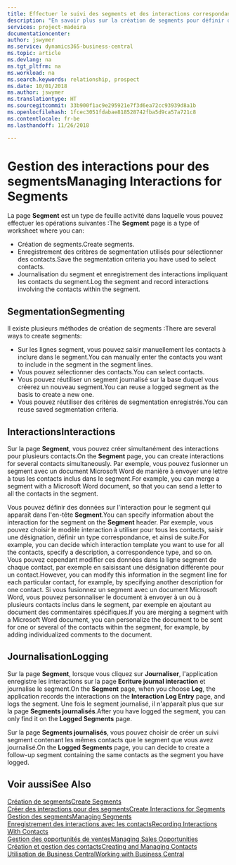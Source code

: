 ```yaml
---
title: Effectuer le suivi des segments et des interactions correspondantes| Microsoft Docs
description: "En savoir plus sur la création de segments pour définir des groupes de contacts et spécifier des interactions pour des segments."
services: project-madeira
documentationcenter: 
author: jswymer
ms.service: dynamics365-business-central
ms.topic: article
ms.devlang: na
ms.tgt_pltfrm: na
ms.workload: na
ms.search.keywords: relationship, prospect
ms.date: 10/01/2018
ms.author: jswymer
ms.translationtype: HT
ms.sourcegitcommit: 33b900f1ac9e295921e7f3d6ea72cc93939d8a1b
ms.openlocfilehash: 1fcec3051fdabae818528742fba5d9ca57a721c8
ms.contentlocale: fr-be
ms.lasthandoff: 11/26/2018

---
```

# <a name="managing-interactions-for-segments"></a><span data-ttu-id="48b61-103">Gestion des interactions pour des segments</span><span class="sxs-lookup"><span data-stu-id="48b61-103">Managing Interactions for Segments</span></span>
<span data-ttu-id="48b61-104">La page **Segment** est un type de feuille activité dans laquelle vous pouvez effectuer les opérations suivantes :</span><span class="sxs-lookup"><span data-stu-id="48b61-104">The **Segment** page is a type of worksheet where you can:</span></span>

* <span data-ttu-id="48b61-105">Création de segments.</span><span class="sxs-lookup"><span data-stu-id="48b61-105">Create segments.</span></span>
* <span data-ttu-id="48b61-106">Enregistrement des critères de segmentation utilisés pour sélectionner des contacts.</span><span class="sxs-lookup"><span data-stu-id="48b61-106">Save the segmentation criteria you have used to select contacts.</span></span>
* <span data-ttu-id="48b61-107">Journalisation du segment et enregistrement des interactions impliquant les contacts du segment.</span><span class="sxs-lookup"><span data-stu-id="48b61-107">Log the segment and record interactions involving the contacts within the segment.</span></span>

## <a name="segmenting"></a><span data-ttu-id="48b61-108">Segmentation</span><span class="sxs-lookup"><span data-stu-id="48b61-108">Segmenting</span></span>
<span data-ttu-id="48b61-109">Il existe plusieurs méthodes de création de segments :</span><span class="sxs-lookup"><span data-stu-id="48b61-109">There are several ways to create segments:</span></span>

* <span data-ttu-id="48b61-110">Sur les lignes segment, vous pouvez saisir manuellement les contacts à inclure dans le segment.</span><span class="sxs-lookup"><span data-stu-id="48b61-110">You can manually enter the contacts you want to include in the segment in the segment lines.</span></span>
* <span data-ttu-id="48b61-111">Vous pouvez sélectionner des contacts.</span><span class="sxs-lookup"><span data-stu-id="48b61-111">You can select contacts.</span></span>
* <span data-ttu-id="48b61-112">Vous pouvez réutiliser un segment journalisé sur la base duquel vous créerez un nouveau segment.</span><span class="sxs-lookup"><span data-stu-id="48b61-112">You can reuse a logged segment as the basis to create a new one.</span></span>
* <span data-ttu-id="48b61-113">Vous pouvez réutiliser des critères de segmentation enregistrés.</span><span class="sxs-lookup"><span data-stu-id="48b61-113">You can reuse saved segmentation criteria.</span></span>

## <a name="interactions"></a><span data-ttu-id="48b61-114">Interactions</span><span class="sxs-lookup"><span data-stu-id="48b61-114">Interactions</span></span>
<span data-ttu-id="48b61-115">Sur la page **Segment**, vous pouvez créer simultanément des interactions pour plusieurs contacts.</span><span class="sxs-lookup"><span data-stu-id="48b61-115">On the **Segment** page, you can create interactions for several contacts simultaneously.</span></span> <span data-ttu-id="48b61-116">Par exemple, vous pouvez fusionner un segment avec un document Microsoft Word de manière à envoyer une lettre à tous les contacts inclus dans le segment.</span><span class="sxs-lookup"><span data-stu-id="48b61-116">For example, you can merge a segment with a Microsoft Word document, so that you can send a letter to all the contacts in the segment.</span></span>

<span data-ttu-id="48b61-117">Vous pouvez définir des données sur l'interaction pour le segment qui apparaît dans l'en-tête **Segment**.</span><span class="sxs-lookup"><span data-stu-id="48b61-117">You can specify information about the interaction for the segment on the **Segment** header.</span></span> <span data-ttu-id="48b61-118">Par exemple, vous pouvez choisir le modèle interaction à utiliser pour tous les contacts, saisir une désignation, définir un type correspondance, et ainsi de suite.</span><span class="sxs-lookup"><span data-stu-id="48b61-118">For example, you can decide which interaction template you want to use for all the contacts, specify a description, a correspondence type, and so on.</span></span> <span data-ttu-id="48b61-119">Vous pouvez cependant modifier ces données dans la ligne segment de chaque contact, par exemple en saisissant une désignation différente pour un contact.</span><span class="sxs-lookup"><span data-stu-id="48b61-119">However, you can modify this information in the segment line for each particular contact, for example, by specifying another description for one contact.</span></span> <span data-ttu-id="48b61-120">Si vous fusionnez un segment avec un document Microsoft Word, vous pouvez personnaliser le document à envoyer à un ou à plusieurs contacts inclus dans le segment, par exemple en ajoutant au document des commentaires spécifiques.</span><span class="sxs-lookup"><span data-stu-id="48b61-120">If you are merging a segment with a Microsoft Word document, you can personalize the document to be sent for one or several of the contacts within the segment, for example, by adding individualized comments to the document.</span></span>

## <a name="logging"></a><span data-ttu-id="48b61-121">Journalisation</span><span class="sxs-lookup"><span data-stu-id="48b61-121">Logging</span></span>
<span data-ttu-id="48b61-122">Sur la page **Segment**, lorsque vous cliquez sur **Journaliser**, l'application enregistre les interactions sur la page **Ecriture journal interaction** et journalise le segment.</span><span class="sxs-lookup"><span data-stu-id="48b61-122">On the **Segment** page, when you choose **Log**, the application records the interactions on the **Interaction Log Entry** page, and logs the segment.</span></span> <span data-ttu-id="48b61-123">Une fois le segment journalisé, il n'apparaît plus que sur la page **Segments journalisés**.</span><span class="sxs-lookup"><span data-stu-id="48b61-123">After you have logged the segment, you can only find it on the **Logged Segments** page.</span></span>

<span data-ttu-id="48b61-124">Sur la page **Segments journalisés**, vous pouvez choisir de créer un suivi segment contenant les mêmes contacts que le segment que vous avez journalisé.</span><span class="sxs-lookup"><span data-stu-id="48b61-124">On the **Logged Segments** page, you can decide to create a follow-up segment containing the same contacts as the segment you have logged.</span></span>

## <a name="see-also"></a><span data-ttu-id="48b61-125">Voir aussi</span><span class="sxs-lookup"><span data-stu-id="48b61-125">See Also</span></span>
[<span data-ttu-id="48b61-126">Création de segments</span><span class="sxs-lookup"><span data-stu-id="48b61-126">Create Segments</span></span>](marketing-how-create-segment.md)  
[<span data-ttu-id="48b61-127">Créer des interactions pour des segments</span><span class="sxs-lookup"><span data-stu-id="48b61-127">Create Interactions for Segments</span></span>](marketing-how-create-interactions.md)  
[<span data-ttu-id="48b61-128">Gestion des segments</span><span class="sxs-lookup"><span data-stu-id="48b61-128">Managing Segments</span></span>](marketing-segments.md)  
[<span data-ttu-id="48b61-129">Enregistrement des interactions avec les contacts</span><span class="sxs-lookup"><span data-stu-id="48b61-129">Recording Interactions With Contacts</span></span>](marketing-interactions.md)  
[<span data-ttu-id="48b61-130">Gestion des opportunités de ventes</span><span class="sxs-lookup"><span data-stu-id="48b61-130">Managing Sales Opportunities</span></span>](marketing-manage-sales-opportunities.md)  
[<span data-ttu-id="48b61-131">Création et gestion des contacts</span><span class="sxs-lookup"><span data-stu-id="48b61-131">Creating and Managing Contacts</span></span>](marketing-contacts.md)  
[<span data-ttu-id="48b61-132">Utilisation de Business Central</span><span class="sxs-lookup"><span data-stu-id="48b61-132">Working with Business Central</span></span>](ui-work-product.md)

